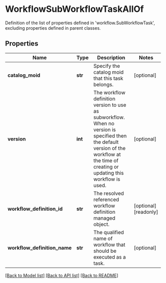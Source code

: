 # WorkflowSubWorkflowTaskAllOf

Definition of the list of properties defined in 'workflow.SubWorkflowTask', excluding properties defined in parent classes.
## Properties
Name | Type | Description | Notes
------------ | ------------- | ------------- | -------------
**catalog_moid** | **str** | Specify the catalog moid that this task belongs. | [optional] 
**version** | **int** | The workflow definition version to use as subworkflow. When no version is specified then the default version of the workflow at the time of creating or updating this workflow is used. | [optional] 
**workflow_definition_id** | **str** | The resolved referenced workflow definition managed object. | [optional] [readonly] 
**workflow_definition_name** | **str** | The qualified name of workflow that should be executed as a task. | [optional] 

[[Back to Model list]](../README.md#documentation-for-models) [[Back to API list]](../README.md#documentation-for-api-endpoints) [[Back to README]](../README.md)


